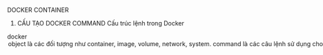 DOCKER CONTAINER
1. CẤU TẠO DOCKER COMMAND
Cấu trúc lệnh trong Docker

docker <object><command><option>

object là các đối tượng như container, image, volume, network, system.
command là các câu lệnh sử dụng cho các object.
Option là các tham số cho command.

Dưới đây là một ví dụ về cách sử dụng lệnh docker tương tự để chạy một container trong Docker:

docker container run -d --name my-mongo -p 27017:27017 mongo:latest
Giải thích:

docker container run: Chạy một container.
-d: Chạy container ở chế độ nền (detached mode).
--name my-mongo: Đặt tên cho container là "my-mongo".
-p 27017:27017: Mở cổng 27017 trên máy chủ và ánh xạ đến cổng 27017 trong container (thường dùng cho MongoDB).
mongo:latest: Sử dụng image MongoDB mới nhất (latest) từ Docker Hub.
Lệnh này sẽ chạy một container MongoDB với tên "my-mongo", ánh xạ cổng 27017 của container vào cổng 27017 của máy chủ, và chạy ở chế độ nền.


hoặc 1 ví dụ khác:
docker container run -d --name my-nginx -p 80:80 nginx:latest
1. docker container run
docker container run là lệnh dùng để tạo và chạy một container mới từ một image Docker. Lệnh này sẽ tạo một container và bắt đầu thực thi nó.
2. -d (detach mode)
Tùy chọn -d (hoặc --detach) khiến container chạy ở chế độ nền (background). Nếu không có tùy chọn này, Docker sẽ chạy container ở chế độ nền và bạn sẽ phải chạy lệnh docker container stop để dừng container.
Khi chạy ở chế độ nền, bạn sẽ không thấy đầu ra của container trong terminal, nhưng container vẫn sẽ chạy.
3. --name my-nginx
Tùy chọn --name cho phép bạn chỉ định tên cho container. Ở đây, container sẽ có tên là my-nginx.
Nếu không chỉ định tên, Docker sẽ tạo ra một tên ngẫu nhiên cho container.
4. -p 80:80
Tùy chọn -p là để ánh xạ cổng của container với cổng trên máy chủ (host).
Cổng đầu tiên 80 là cổng trên máy chủ (host) mà bạn muốn ánh xạ vào.
Cổng thứ hai 80 là cổng mà container đang sử dụng.
Điều này có nghĩa là khi bạn truy cập vào cổng 80 trên máy chủ (ví dụ, http://localhost:80), bạn sẽ được chuyển đến cổng 80 trong container, nơi Nginx đang lắng nghe và phục vụ nội dung.
5. nginx:latest
Đây là tên của image Docker mà bạn muốn sử dụng để tạo container.
nginx là tên image.
latest là tag, chỉ phiên bản mới nhất của image Nginx.
Nếu không có tag, Docker sẽ mặc định sử dụng phiên bản "latest".
Tóm lại:
Lệnh này tạo và chạy một container Nginx từ image nginx:latest, đặt tên cho container là my-nginx, và ánh xạ cổng 80 của container với cổng 80 trên máy chủ. Container sẽ chạy ở chế độ nền (background).


Một số cổng phổ biến được sử dụng trong Docker cho các dịch vụ khác nhau:

MySQL:

Cổng mặc định: 3306
Lệnh:

docker container run -d --name my-mysql -p 3306:3306 mysql:latest
PostgreSQL:

Cổng mặc định: 5432
Lệnh:

docker container run -d --name my-postgres -p 5432:5432 postgres:latest
Redis:

Cổng mặc định: 6379
Lệnh:

docker container run -d --name my-redis -p 6379:6379 redis:latest
Nginx:

Cổng mặc định: 80 (HTTP) hoặc 443 (HTTPS)
Lệnh:

docker container run -d --name my-nginx -p 80:80 nginx:latest
MongoDB:

Cổng mặc định: 27017
Lệnh:

docker container run -d --name my-mongo -p 27017:27017 mongo:latest
Apache HTTP Server:

Cổng mặc định: 80
Lệnh:

docker container run -d --name my-apache -p 80:80 httpd:latest
Elasticsearch:

Cổng mặc định: 9200 (HTTP), 9300 (Transport)
Lệnh:

docker container run -d --name my-elasticsearch -p 9200:9200 -p 9300:9300 docker.elastic.co/elasticsearch/elasticsearch:latest
Jenkins:

Cổng mặc định: 8080
Lệnh:

docker container run -d --name my-jenkins -p 8080:8080 jenkins/jenkins:lts
RabbitMQ:

Cổng mặc định: 5672 (AMQP), 15672 (HTTP Management)
Lệnh:

docker container run -d --name my-rabbitmq -p 5672:5672 -p 15672:15672 rabbitmq:management
GitLab:

Cổng mặc định: 80 (HTTP)
Lệnh:

docker container run -d --name my-gitlab -p 80:80 gitlab/gitlab-ce:latest



Ngoài ra còn có thể sử dụng phím tắt
docker ps, docker container ls
docker pull: pull (download) một docker ioimage
docker version: hiển thị phiên bản của Docker client, docker host.

2. TẠO CONTAINER ĐẦU TIÊN



3. KHÁM PHÁ CONTAINER



4. CONTAINER VSS VIRTUAL MACHINE







IMAGE VS CONTAINER
1. Docker image là file template tạo ra container
2. Container là môi trường ảo hóa độc lập, hoàn chỉnh chứa chương trình và các gói bổ sung
3. Container bản chất là một process trên hệ thống
